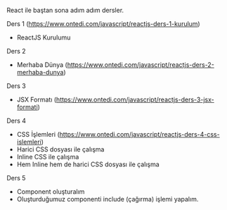React ile baştan sona adım adım dersler.

Ders 1 (https://www.ontedi.com/javascript/reactjs-ders-1-kurulum)
- ReactJS Kurulumu

Ders 2
- Merhaba Dünya (https://www.ontedi.com/javascript/reactjs-ders-2-merhaba-dunya)

Ders 3
- JSX Formatı (https://www.ontedi.com/javascript/reactjs-ders-3-jsx-formati)

Ders 4
- CSS İşlemleri (https://www.ontedi.com/javascript/reactjs-ders-4-css-islemleri)
- Harici CSS dosyası ile çalışma
- Inline CSS ile çalışma
- Hem Inline hem de harici CSS dosyası ile çalışma

Ders 5
- Component oluşturalım
- Oluşturduğumuz componenti include (çağırma) işlemi yapalım.
